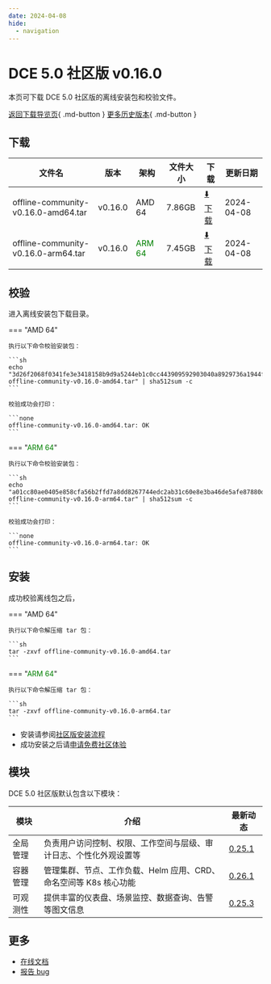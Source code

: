 ```yaml
---
date: 2024-04-08
hide:
  - navigation
---
```


# DCE 5.0 社区版 v0.16.0

本页可下载 DCE 5.0 社区版的离线安装包和校验文件。

[返回下载导览页](../index.md){ .md-button } [更多历史版本](./dce5-installer-history.md){ .md-button }

## 下载

| 文件名                      | 版本    | 架构 | 文件大小 | 下载                                           | 更新日期   |
| ----------------------------- | ------- | -------- | ---------------------------------------------- | ---------- | ----------------------------- |
| offline-community-v0.16.0-amd64.tar | v0.16.0 | AMD 64 | 7.86GB | [:arrow_down: 下载](https://qiniu-download-public.daocloud.io/DaoCloud_Enterprise/dce5/offline-community-v0.16.0-amd64.tar) | 2024-04-08 |
| offline-community-v0.16.0-arm64.tar | v0.16.0 | <font color="green">ARM 64</font> | 7.45GB | [:arrow_down: 下载](https://qiniu-download-public.daocloud.io/DaoCloud_Enterprise/dce5/offline-community-v0.16.0-arm64.tar) | 2024-04-08 |

## 校验

进入离线安装包下载目录。

=== "AMD 64"

    执行以下命令校验安装包：

    ```sh
    echo "3d26f2068f0341fe3e3418158b9d9a5244eb1c0cc443909592903040a8929736a1944ff5ae196404fa6362e60515014d50dc6128ef65714597ff1b1cca42620b  offline-community-v0.16.0-amd64.tar" | sha512sum -c
    ```

    校验成功会打印：

    ```none
    offline-community-v0.16.0-amd64.tar: OK
    ```

=== "<font color="green">ARM 64</font>"

    执行以下命令校验安装包：

    ```sh
    echo "a01cc80ae0405e858cfa56b2ffd7a8dd8267744edc2ab31c60e8e3ba46de5afe87880d909d2157f47c2ba062380faab965d761cc7216b9031dd3e33dea7de4eb  offline-community-v0.16.0-arm64.tar" | sha512sum -c
    ```

    校验成功会打印：

    ```none
    offline-community-v0.16.0-arm64.tar: OK
    ```

## 安装

成功校验离线包之后，

=== "AMD 64"

    执行以下命令解压缩 tar 包：

    ```sh
    tar -zxvf offline-community-v0.16.0-amd64.tar
    ```

=== "<font color="green">ARM 64</font>"

    执行以下命令解压缩 tar 包：

    ```sh
    tar -zxvf offline-community-v0.16.0-arm64.tar
    ```

- 安装请参阅[社区版安装流程](../../install/community/k8s/online.md#_2)
- 成功安装之后请[申请免费社区体验](../../dce/license0.md)

## 模块

DCE 5.0 社区版默认包含以下模块：

| 模块     | 介绍                                                              | 最新动态                                                   |
| -------- | ----------------------------------------------------------------- | ---------------------------------------------------------- |
| 全局管理 | 负责用户访问控制、权限、工作空间与层级、审计日志、个性化外观设置等      | [0.25.1](../../ghippo/intro/release-notes.md#0251) |
| 容器管理 | 管理集群、节点、工作负载、Helm 应用、CRD、命名空间等 K8s 核心功能 | [0.26.1](../../kpanda/intro/release-notes.md#0261) |
| 可观测性 | 提供丰富的仪表盘、场景监控、数据查询、告警等图文信息              | [0.25.3](../../insight/intro/releasenote.md#0253)  |

## 更多

- [在线文档](../../dce/index.md)
- [报告 bug](https://github.com/DaoCloud/DaoCloud-docs/issues)
